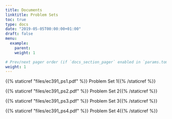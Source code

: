 ```yaml
---
title: Documents
linktitle: Problem Sets
toc: true
type: docs
date: "2019-05-05T00:00:00+01:00"
draft: false
menu:
  example:
    parent: 
    weight: 1

# Prev/next pager order (if `docs_section_pager` enabled in `params.toml`)
weight: 1
---
```


{{% staticref "files/ec391_ps1.pdf" %}} Problem Set 1{{% /staticref %}}

{{% staticref "files/ec391_ps2.pdf" %}} Problem Set 2{{% /staticref %}}

{{% staticref "files/ec391_ps3.pdf" %}} Problem Set 3{{% /staticref %}}

{{% staticref "files/ec391_ps4.pdf" %}} Problem Set 4{{% /staticref %}}
